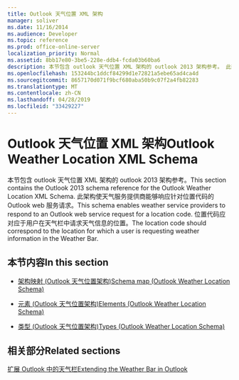 ```yaml
---
title: Outlook 天气位置 XML 架构
manager: soliver
ms.date: 11/16/2014
ms.audience: Developer
ms.topic: reference
ms.prod: office-online-server
localization_priority: Normal
ms.assetid: 8bb17e80-3be5-228e-ddb4-fcda03b60ba6
description: 本节包含 outlook 天气位置 XML 架构的 outlook 2013 架构参考。 此架构使天气服务提供商能够响应针对位置代码的 Outlook web 服务请求。 位置代码应对应于用户在天气栏中请求天气信息的位置。
ms.openlocfilehash: 153244bc1ddcf84299d1e72821a5ebe65ad4ca4d
ms.sourcegitcommit: 8657170d071f9bcf680aba50b9c07f2a4fb82283
ms.translationtype: MT
ms.contentlocale: zh-CN
ms.lasthandoff: 04/28/2019
ms.locfileid: "33429227"
---
```

# <a name="outlook-weather-location-xml-schema"></a><span data-ttu-id="ed8c2-105">Outlook 天气位置 XML 架构</span><span class="sxs-lookup"><span data-stu-id="ed8c2-105">Outlook Weather Location XML Schema</span></span>

<span data-ttu-id="ed8c2-106">本节包含 outlook 天气位置 XML 架构的 outlook 2013 架构参考。</span><span class="sxs-lookup"><span data-stu-id="ed8c2-106">This section contains the Outlook 2013 schema reference for the Outlook Weather Location XML Schema.</span></span> <span data-ttu-id="ed8c2-107">此架构使天气服务提供商能够响应针对位置代码的 Outlook web 服务请求。</span><span class="sxs-lookup"><span data-stu-id="ed8c2-107">This schema enables weather service providers to respond to an Outlook web service request for a location code.</span></span> <span data-ttu-id="ed8c2-108">位置代码应对应于用户在天气栏中请求天气信息的位置。</span><span class="sxs-lookup"><span data-stu-id="ed8c2-108">The location code should correspond to the location for which a user is requesting weather information in the Weather Bar.</span></span>
  
## <a name="in-this-section"></a><span data-ttu-id="ed8c2-109">本节内容</span><span class="sxs-lookup"><span data-stu-id="ed8c2-109">In this section</span></span>

- [<span data-ttu-id="ed8c2-110">架构映射 (Outlook 天气位置架构)</span><span class="sxs-lookup"><span data-stu-id="ed8c2-110">Schema map (Outlook Weather Location Schema)</span></span>](schema-map-outlook-weather-location-schema.md)
    
- [<span data-ttu-id="ed8c2-111">元素 (Outlook 天气位置架构)</span><span class="sxs-lookup"><span data-stu-id="ed8c2-111">Elements (Outlook Weather Location Schema)</span></span>](elements-outlook-weather-location-schema.md)
    
- [<span data-ttu-id="ed8c2-112">类型 (Outlook 天气位置架构)</span><span class="sxs-lookup"><span data-stu-id="ed8c2-112">Types (Outlook Weather Location Schema)</span></span>](types-outlook-weather-location-schema.md)
    
## <a name="related-sections"></a><span data-ttu-id="ed8c2-113">相关部分</span><span class="sxs-lookup"><span data-stu-id="ed8c2-113">Related sections</span></span>

[<span data-ttu-id="ed8c2-114">扩展 Outlook 中的天气栏</span><span class="sxs-lookup"><span data-stu-id="ed8c2-114">Extending the Weather Bar in Outlook</span></span>](extending-the-weather-bar-in-outlook.md)
  

